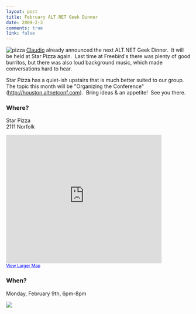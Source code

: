 ```yaml
--- 
layout: post
title: February ALT.NET Geek Dinner
date: 2009-2-3
comments: true
link: false
---
```

<p><img src="/images/pizza_3.png" alt="pizza"  border="0" /> <a href="http://claudiolassala.spaces.live.com/blog/cns!E2A4B22308B39CD2!1194.entry" target="_blank">Claudio</a> already announced the next ALT.NET Geek Dinner.&nbsp; It will be held at Star Pizza again.&nbsp; Last time at Freebird's there was plenty of good burritos, but there was also loud background music, which made conversations hard to hear.</p> <p>Star Pizza has a quiet-ish upstairs that is much better suited to our group.&nbsp; The topic this month will be "Organizing the Conference" (<a href="http://houston.altnetconf.com">http://houston.altnetconf.com</a>).&nbsp; Bring ideas &amp; an appetite!&nbsp; See you there.</p> <h3>Where?</h3> <p>Star Pizza<br>2111 Norfolk</p> <p><iframe marginwidth="0" marginheight="0" src="http://maps.google.com/maps?f=q&amp;source=s_q&amp;hl=en&amp;geocode=&amp;q=2111+Norfolk,+houston&amp;sll=37.0625,-95.677068&amp;sspn=47.301626,65.126953&amp;ie=UTF8&amp;z=14&amp;ll=29.744184,-95.40699&amp;output=embed&amp;s=AARTsJprrN-PcPjW7argBcbbRa34B9mezg" frameborder="0" width="425" scrolling="no" height="350"></iframe><br><small><a style="color: #0000ff; text-align: left" href="http://maps.google.com/maps?f=q&amp;source=embed&amp;hl=en&amp;geocode=&amp;q=2111+Norfolk,+houston&amp;sll=37.0625,-95.677068&amp;sspn=47.301626,65.126953&amp;ie=UTF8&amp;z=14&amp;ll=29.744184,-95.40699">View Larger Map</a></small> </p> <h3>When?</h3> <p>Monday, February 9th, 6pm-8pm</p> <p><a href="http://www.google.com/calendar/event?action=TEMPLATE&amp;tmeid=cXA2YjNnNDFzZmRvZmF0cTAyMTdzcTVrNTQgc3ViZGlnaXRhbEBt&amp;tmsrc=c3ViZGlnaXRhbEBnbWFpbC5jb20" target="_blank"><img src="/images/gc_button1_en_.gif"  border="0" /></a></p>
